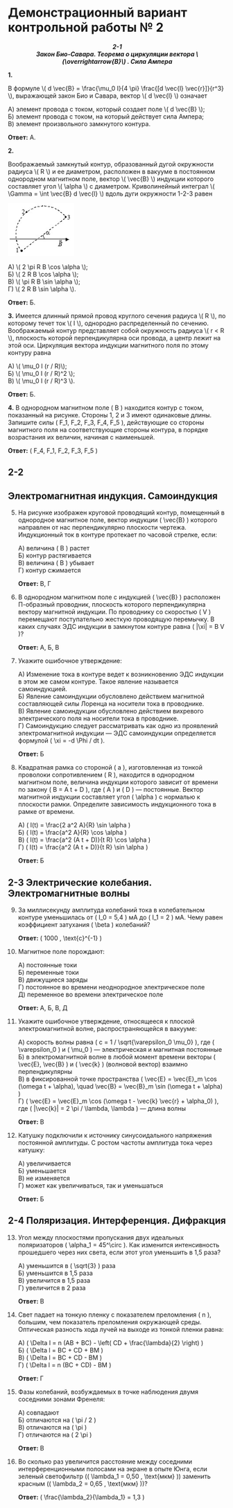 # Демонстрационный вариант контрольной работы № 2

***<center>2-1</center>*** 
***<center>Закон Био-Савара. Теорема о циркуляции вектора \\(\overrightarrow{B}\\) . Сила Ампера </center>***

**1.** 

 В формуле \\( d \vec{B} = \frac{\mu_0 I}{4 \pi} \frac{[d \vec{l} \vec{r}]}{r^3} \\), выражающей закон Био и Савара, вектор \\( d \vec{l} \\) означает

   А) элемент провода с током, который создает поле \\( d \vec{B} \\);  
   Б) элемент провода с током, на который действует сила Ампера;  
   В) элемент произвольного замкнутого контура. 

   **Ответ:** А.

**2.** 

 Воображаемый замкнутый контур, образованный дугой окружности радиуса \\( R \\) и ее диаметром, расположен в вакууме в постоянном однородном магнитном поле, вектор \\( \vec{B} \\) индукции которого составляет угол \\( \alpha \\) с диаметром. Криволинейный интеграл \\( \Gamma = \int \vec{B} d \vec{l} \\) вдоль дуги окружности 1-2-3 равен

 ![ Рис.1](../../pic/picture8.jpg "Рис.1")

   А) \\( 2 \pi R B \cos \alpha \\);   
   Б) \\( 2 R B \cos \alpha \\);   
   В) \\( \pi R B \sin \alpha \\);   
   Г) \\( 2 R B \sin \alpha \\).  

   **Ответ:** Б.

**3.** Имеется длинный прямой провод круглого сечения радиуса \\( R \\), по которому течет ток \\( I \\), однородно распределенный по сечению. Воображаемый контур представляет собой окружность радиуса \\( r < R \\), плоскость которой перпендикулярна оси провода, а центр лежит на этой оси. Циркуляция вектора индукции магнитного поля по этому контуру равна

   А) \\( \mu_0 I (r / R)\\);   
   Б) \\( \mu_0 I (r / R)^2 \\);   
   В) \\( \mu_0 I (r / R)^3 \\).  

   **Ответ:** Б.

**4.** В однородном магнитном поле \( B \) находится контур с током, показанный на рисунке. Стороны 1, 2 и 3 имеют одинаковые длины. Запишите силы \( F_1, F_2, F_3, F_4, F_5 \), действующие со стороны магнитного поля на соответствующие стороны контура, в порядке возрастания их величин, начиная с наименьшей.

   **Ответ:** \( F_4, F_1, F_2, F_3, F_5 \)

## 2-2 
## Электромагнитная индукция. Самоиндукция

5. На рисунке изображен круговой проводящий контур, помещенный в однородное магнитное поле, вектор индукции \( \vec{B} \) которого направлен от нас перпендикулярно плоскости чертежа. Индукционный ток в контуре протекает по часовой стрелке, если:

   А) величина \( B \) растет  
   Б) контур растягивается  
   В) величина \( B \) убывает  
   Г) контур сжимается  

   **Ответ:** В, Г

6. В однородном магнитном поле с индукцией \( \vec{B} \) расположен П-образный проводник, плоскость которого перпендикулярна вектору магнитной индукции. По проводнику со скоростью \( V \) перемещают поступательно жесткую проводящую перемычку. В каких случаях ЭДС индукции в замкнутом контуре равна \( |\xi| = B V \)?

   **Ответ:** А, Б, В

7. Укажите ошибочное утверждение:

   А) Изменение тока в контуре ведет к возникновению ЭДС индукции в этом же самом контуре. Такое явление называется самоиндукцией.  
   Б) Явление самоиндукции обусловлено действием магнитной составляющей силы Лоренца на носители тока в проводнике.  
   В) Явление самоиндукции обусловлено действием вихревого электрического поля на носители тока в проводнике.  
   Г) Самоиндукцию следует рассматривать как одно из проявлений электромагнитной индукции — ЭДС самоиндукции определяется формулой \( \xi = -d \Phi / dt \).  

   **Ответ:** Б

8. Квадратная рамка со стороной \( a \), изготовленная из тонкой проволоки сопротивлением \( R \), находится в однородном магнитном поле, величина индукции которого зависит от времени по закону \( B = A t + D \), где \( A \) и \( D \) — постоянные. Вектор магнитной индукции составляет угол \( \alpha \) с нормалью к плоскости рамки. Определите зависимость индукционного тока в рамке от времени.

   А) \( I(t) = \frac{2 a^2 A}{R} \sin \alpha \)  
   Б) \( I(t) = \frac{a^2 A}{R} \cos \alpha \)  
   В) \( I(t) = \frac{a^2 (A t + D)}{t R} \cos \alpha \)  
   Г) \( I(t) = \frac{a^2 (A t + D)}{t R} \sin \alpha \)  

   **Ответ:** Б

## 2-3 Электрические колебания. Электромагнитные волны

9. За миллисекунду амплитуда колебаний тока в колебательном контуре уменьшилась от \( I_0 = 5,4 \) мА до \( I_1 = 2 \) мА. Чему равен коэффициент затухания \( \beta \) колебаний?

   **Ответ:** \( 1000 \, \text{с}^{-1} \)

10. Магнитное поле порождают:

    А) постоянные токи  
    Б) переменные токи  
    В) движущиеся заряды  
    Г) постоянное во времени неоднородное электрическое поле  
    Д) переменное во времени электрическое поле  

    **Ответ:** А, Б, В, Д

11. Укажите ошибочное утверждение, относящееся к плоской электромагнитной волне, распространяющейся в вакууме:

    А) скорость волны равна \( c = 1 / \sqrt{\varepsilon_0 \mu_0} \), где \( \varepsilon_0 \) и \( \mu_0 \) — электрическая и магнитная постоянные  
    Б) в электромагнитной волне в любой момент времени векторы \( \vec{E}, \vec{B} \) и \( \vec{k} \) (волновой вектор) взаимно перпендикулярны  
    В) в фиксированной точке пространства \( \vec{E} = \vec{E}_m \cos (\omega t + \alpha), \quad \vec{B} = \vec{B}_m \sin (\omega t + \alpha) \)  
    Г) \( \vec{E} = \vec{E}_m \cos (\omega t - \vec{k} \vec{r} + \alpha_0) \), где \( \|\vec{k}\| = 2 \pi / \lambda, \lambda \) — длина волны  

    **Ответ:** В

12. Катушку подключили к источнику синусоидального напряжения постоянной амплитуды. С ростом частоты амплитуда тока через катушку:

    А) увеличивается  
    Б) уменьшается  
    В) не изменяется  
    Г) может как увеличиваться, так и уменьшаться  

    **Ответ:** Б

## 2-4 Поляризация. Интерференция. Дифракция

13. Угол между плоскостями пропускания двух идеальных поляризаторов \( \alpha_1 = 45^\circ \). Как изменится интенсивность прошедшего через них света, если этот угол уменьшить в 1,5 раза?

    А) уменьшится в \( \sqrt{3} \) раза  
    Б) уменьшится в 1,5 раза  
    В) увеличится в 1,5 раза  
    Г) увеличится в 2 раза  

    **Ответ:** В

14. Свет падает на тонкую пленку с показателем преломления \( n \), большим, чем показатель преломления окружающей среды. Оптическая разность хода лучей на выходе из тонкой пленки равна:

    А) \( \Delta l = n (AB + BC) - \left( CD + \frac{\lambda}{2} \right) \)  
    Б) \( \Delta l = BC + CD + BM \)  
    В) \( \Delta l = BC + CD - BM \)  
    Г) \( \Delta l = n (BC + CD) - BM \)  

    **Ответ:** Г

15. Фазы колебаний, возбуждаемых в точке наблюдения двумя соседними зонами Френеля:

    А) совпадают  
    Б) отличаются на \( \pi / 2 \)  
    В) отличаются на \( \pi \)  
    Г) отличаются на \( 2 \pi \)  

    **Ответ:** В

16. Во сколько раз увеличится расстояние между соседними интерференционными полосами на экране в опыте Юнга, если зеленый светофильтр (\( \lambda_1 = 0,50 \, \text{мкм} \)) заменить красным (\( \lambda_2 = 0,65 \, \text{мкм} \))?

    **Ответ:** \( \frac{\lambda_2}{\lambda_1} = 1,3 \)